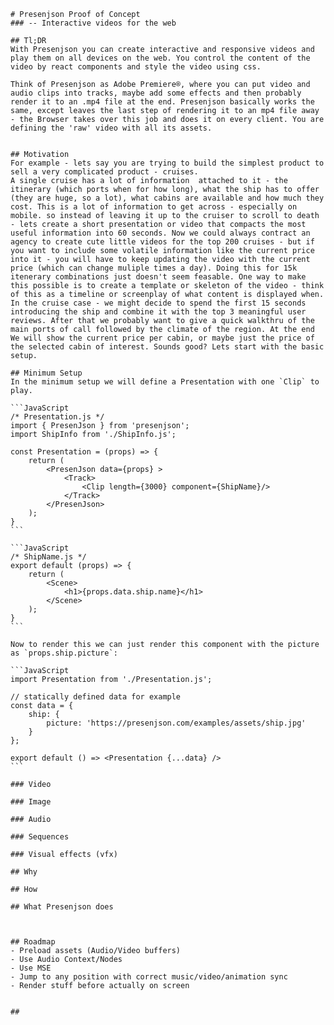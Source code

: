    # Presenjson Proof of Concept
    ### -- Interactive videos for the web

    ## Tl;DR
    With Presenjson you can create interactive and responsive videos and play them on all devices on the web. You control the content of the video by react components and style the video using css.

    Think of Presenjson as Adobe Premiere®, where you can put video and audio clips into tracks, maybe add some effects and then probably render it to an .mp4 file at the end. Presenjson basically works the same, except leaves the last step of rendering it to an mp4 file away - the Browser takes over this job and does it on every client. You are defining the 'raw' video with all its assets.


    ## Motivation
    For example - lets say you are trying to build the simplest product to sell a very complicated product - cruises. 
    A single cruise has a lot of information  attached to it - the itinerary (which ports when for how long), what the ship has to offer (they are huge, so a lot), what cabins are available and how much they cost. This is a lot of information to get across - especially on mobile. so instead of leaving it up to the cruiser to scroll to death - lets create a short presentation or video that compacts the most useful information into 60 seconds. Now we could always contract an agency to create cute little videos for the top 200 cruises - but if you want to include some volatile information like the current price into it - you will have to keep updating the video with the current price (which can change muliple times a day). Doing this for 15k itenerary combinations just doesn't seem feasable. One way to make this possible is to create a template or skeleton of the video - think of this as a timeline or screenplay of what content is displayed when. In the cruise case - we might decide to spend the first 15 seconds introducing the ship and combine it with the top 3 meaningful user reviews. After that we probably want to give a quick walkthru of the main ports of call followed by the climate of the region. At the end We will show the current price per cabin, or maybe just the price of the selected cabin of interest. Sounds good? Lets start with the basic setup.

    ## Minimum Setup
    In the minimum setup we will define a Presentation with one `Clip` to play.

    ```JavaScript
    /* Presentation.js */
    import { PresenJson } from 'presenjson';
    import ShipInfo from './ShipInfo.js';

    const Presentation = (props) => {
        return (
            <PresenJson data={props} >
                <Track>
                    <Clip length={3000} component={ShipName}/>
                </Track>
            </PresenJson>
        );
    }
    ```

    ```JavaScript
    /* ShipName.js */
    export default (props) => {
        return (
            <Scene>
                <h1>{props.data.ship.name}</h1>
            </Scene>
        );
    }
    ```

    Now to render this we can just render this component with the picture as `props.ship.picture`:

    ```JavaScript
    import Presentation from './Presentation.js';

    // statically defined data for example
    const data = {
        ship: {
            picture: 'https://presenjson.com/examples/assets/ship.jpg'
        }
    };

    export default () => <Presentation {...data} />
    ```

    ### Video

    ### Image

    ### Audio

    ### Sequences

    ### Visual effects (vfx)

    ## Why

    ## How

    ## What Presenjson does



    ## Roadmap
    - Preload assets (Audio/Video buffers)
    - Use Audio Context/Nodes
    - Use MSE 
    - Jump to any position with correct music/video/animation sync
    - Render stuff before actually on screen


    ## 